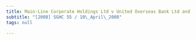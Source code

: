 ```yaml
---
title: Main-Line Corporate Holdings Ltd v United Overseas Bank Ltd and Another
subtitle: "[2008] SGHC 55 / 10\_April\_2008"
tags: null

---
```


